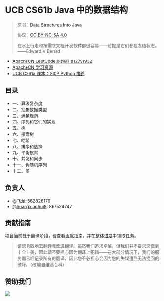 # UCB CS61b Java 中的数据结构

> 原书：[Data Structures Into Java](http://inst.eecs.berkeley.edu/~cs61b/fa17/materials/book2/data-structures.pdf)
> 
> 协议：[CC BY-NC-SA 4.0](http://creativecommons.org/licenses/by-nc-sa/4.0/)
> 
> 在水上行走和按需求文档开发软件都很容易——前提是它们都是冻结状态。——Edward V Berard

* [ApacheCN LeetCode 刷题群 812791932](http://qm.qq.com/cgi-bin/qm/qr?k=O4wL2pA1LJEArhZ02mI-_YLn4gQFaQjK)
* [ApacheCN 学习资源](http://www.apachecn.org/)
* [UCB CS61a 课本：SICP Python 描述](https://github.com/apachecn/sicp-py-zh)

## 目录

+   一、算法复杂度
+   二、抽象数据类型
+   三、满足规范
+   四、序列和它们的实现
+   五、树
+   六、搜索树
+   七、哈希
+   八、排序和选择
+   九、平衡搜索
+   十、并发和同步
+   十一、伪随机序列
+   十二、图

## 负责人

* [@飞龙](https://github.com/wizardforcel): 562826179
* [@huangxiaohui8](https://github.com/huangxiaohui8): 867524747

## 贡献指南

项目当前处于翻译阶段，请查看[贡献指南](CONTRIBUTING.md)，并在[整体进度](https://github.com/apachecn/cs61b-textbook-zh/issues/1)中领取任务。

> 请您勇敢地去翻译和改进翻译。虽然我们追求卓越，但我们并不要求您做到十全十美，因此请不要担心因为翻译上犯错——在大部分情况下，我们的服务器已经记录所有的翻译，因此您不必担心会因为您的失误遭到无法挽回的破坏。（改编自维基百科）

## 赞助我们

![](https://www.apachecn.org/img/about/donate.jpg)
